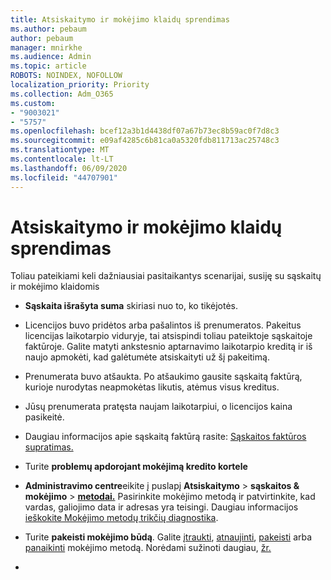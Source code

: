 ```yaml
---
title: Atsiskaitymo ir mokėjimo klaidų sprendimas
ms.author: pebaum
author: pebaum
manager: mnirkhe
ms.audience: Admin
ms.topic: article
ROBOTS: NOINDEX, NOFOLLOW
localization_priority: Priority
ms.collection: Adm_O365
ms.custom:
- "9003021"
- "5757"
ms.openlocfilehash: bcef12a3b1d4438df07a67b73ec8b59ac0f7d8c3
ms.sourcegitcommit: e09af4285c6b81ca0a5320fdb811713ac25748c3
ms.translationtype: MT
ms.contentlocale: lt-LT
ms.lasthandoff: 06/09/2020
ms.locfileid: "44707901"
---
```

# <a name="resolving-billing-and-payment-errors"></a>Atsiskaitymo ir mokėjimo klaidų sprendimas

Toliau pateikiami keli dažniausiai pasitaikantys scenarijai, susiję su sąskaitų ir mokėjimo klaidomis

- **Sąskaita išrašyta suma** skiriasi nuo to, ko tikėjotės.
- Licencijos buvo pridėtos arba pašalintos iš prenumeratos. Pakeitus licencijas laikotarpio viduryje, tai atsispindi toliau pateiktoje sąskaitoje faktūroje. Galite matyti ankstesnio aptarnavimo laikotarpio kreditą ir iš naujo apmokėti, kad galėtumėte atsiskaityti už šį pakeitimą.
- Prenumerata buvo atšaukta. Po atšaukimo gausite sąskaitą faktūrą, kurioje nurodytas neapmokėtas likutis, atėmus visus kreditus.
- Jūsų prenumerata pratęsta naujam laikotarpiui, o licencijos kaina pasikeitė.
- Daugiau informacijos apie sąskaitą faktūrą rasite: [Sąskaitos faktūros supratimas.](https://docs.microsoft.com/microsoft-365/commerce/billing-and-payments/understand-your-invoice2)
- Turite **problemų apdorojant mokėjimą kredito kortele**
- **Administravimo centre**eikite į puslapį **Atsiskaitymo**   >   **sąskaitos & mokėjimo**   >   **[metodai.](https://go.microsoft.com/fwlink/p/?linkid=2018806)** Pasirinkite mokėjimo metodą ir patvirtinkite, kad vardas, galiojimo data ir adresas yra teisingi. Daugiau informacijos [ieškokite Mokėjimo metodų trikčių diagnostika](https://docs.microsoft.com/microsoft-365/commerce/billing-and-payments/manage-payment-methods#troubleshoot-payment-methods).

- Turite **pakeisti mokėjimo būdą**. Galite [įtraukti](https://docs.microsoft.com/microsoft-365/commerce/billing-and-payments/manage-payment-methods?view=o365-worldwide#add-a-payment-method), [atnaujinti](https://docs.microsoft.com/microsoft-365/commerce/billing-and-payments/manage-payment-methods?view=o365-worldwide#update-payment-method-details), [pakeisti](https://docs.microsoft.com/microsoft-365/commerce/billing-and-payments/manage-payment-methods?view=o365-worldwide#replace-a-payment-method) arba [panaikinti](https://docs.microsoft.com/microsoft-365/commerce/billing-and-payments/manage-payment-methods?view=o365-worldwide#delete-a-payment-method) mokėjimo metodą. Norėdami sužinoti daugiau, [žr.](https://docs.microsoft.com/microsoft-365/commerce/billing-and-payments/manage-payment-methods?view=o365-worldwide)
- 